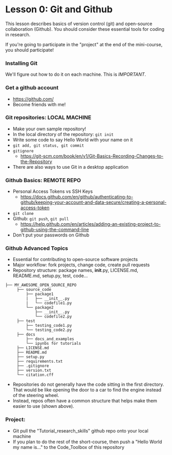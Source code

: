 # Lesson 0: Git and Github

This lesson describes basics of version control (git) and open-source collaboration (Github). 
You should consider these essential tools for coding in research.

If you're going to participate in the "project" at the end of the mini-course, you should participate!  

### Installing Git
We'll figure out how to do it on each machine. This is *IMPORTANT*. 

### Get a github account
* https://github.com/
* Become friends with me! 

### Git repositories: LOCAL MACHINE
* Make your own sample repository!
* In the local directory of the repository: ```git init```
* Write some code to say Hello World with your name on it
* ```git add, git status, git commit```
* ```gitignore```
  * https://git-scm.com/book/en/v1/Git-Basics-Recording-Changes-to-the-Repository
* There are also ways to use Git in a desktop application


### Github Basics: REMOTE REPO
* Personal Access Tokens vs SSH Keys
  * https://docs.github.com/en/github/authenticating-to-github/keeping-your-account-and-data-secure/creating-a-personal-access-token
* ```git clone```
* Github: ```git push```, ```git pull```
  * https://help.github.com/en/articles/adding-an-existing-project-to-github-using-the-command-line
* Don't put your passwords on Github

### Github Advanced Topics
* Essential for contributing to open-source software projects
* Major workflow: fork projects, change code, create pull requests 
* Repository structure: package names, __init__.py, LICENSE.md, README.md, setup.py, test, code...

```
├── MY_AWESOME_OPEN_SOURCE_REPO
     ├── source_code
         ├── package1
         |   ├── __init__.py     
         |   └── codefile1.py     
         └── package2
             ├── __init__.py     
             └── codefile2.py 
     ├── test  
         ├── testing_code1.py     
         └── testing_code2.py  
     ├── docs                  
         ├── docs_and_examples   
         └── ipynbs for tutorials                        
     ├── LICENSE.md
     ├── README.md
     ├── setup.py
     ├── requirements.txt
     ├── .gitignore
     ├── version.txt               
     └── citation.cff
```
* Repositories do not generally have the code sitting in the first directory. That would be like opening the door to a car to find the engine instead of the steering wheel. 
* Instead, repos often have a common structure that helps make them easier to use (shown above).  

### Project: 
* Git pull the "Tutorial_research_skills" github repo onto your local machine
* If you plan to do the rest of the short-course, then push a "Hello World my name is..." to the Code_Toolbox of this repository
